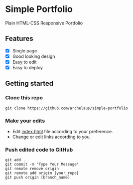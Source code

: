 # Simple Portfolio
Plain HTML-CSS Responsive Portfolio

## Features
- [X] Single page
- [X] Good looking design
- [X] Easy to edit
- [X] Easy to deploy

## Getting started

### Clone this repo
`git clone https://github.com/archelaus/simple-portfolio`

### Make your edits
- Edit [index.html](https://github.com/archelaus/simple-portfolio/tree/master/index.html) file according to your preference.
- Change or edit links according to you.

### Push edited code to GitHub
```
git add .
git commit -m "Type Your Message"
git remote remove origin
git remote add origin {your_repo}
git push origin [branch_name]
```
